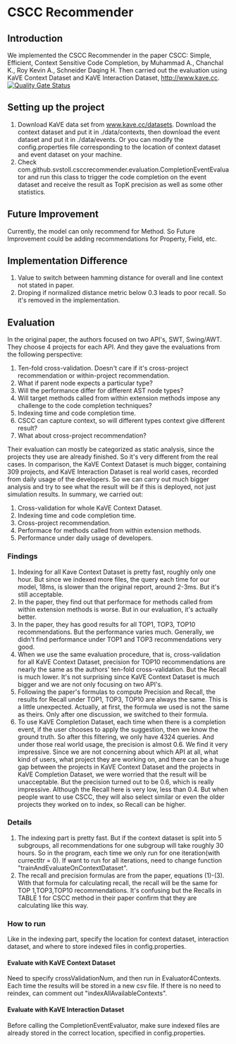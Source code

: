 # CSCC Recommender

## Introduction
We implemented the CSCC Recommender in the paper CSCC: Simple, Efficient, Context Sensitive Code Completion, by Muhammad A., Chanchal K., Roy Kevin A., Schneider Daqing H. Then carried out the evaluation using KaVE Context Dataset and KaVE Interaction Dataset, http://www.kave.cc.
[![Quality Gate Status](https://sonarcloud.io/api/project_badges/measure?project=ch.uzh.ifi.ase%3Acscc-recommender&metric=alert_status)](https://sonarcloud.io/dashboard?id=ch.uzh.ifi.ase%3Acscc-recommender)

## Setting up the project
1. Download KaVE data set from www.kave.cc/datasets. Download the context dataset and put it in ./data/contexts,
then download the event dataset and put it in ./data/events. Or you can modify the config.properties file corresponding to the
location of context dataset and event dataset on your machine.
2. Check com.github.svstoll.csccrecommender.evaluation.CompletionEventEvaluator and run this class to trigger the code completion
on the event dataset and receive the result as TopK precision as well as some other statistics.

## Future Improvement
Currently, the model can only recommend for Method. So Future Improvement could be adding recommendations for Property, Field, etc.

## Implementation Difference 
1. Value to switch between hamming distance for overall and line context not stated in paper.
2. Droping if normalized distance metric below 0.3 leads to poor recall. So it's removed in the implementation.

## Evaluation
In the original paper, the authors focused on two API's, SWT, Swing/AWT. They choose 4 projects for each API. And they gave the evaluations from the following perspective:
1. Ten-fold cross-validation. Doesn't care if it's cross-project recommendation or within-project recommendation. 
2. What if parent node expects a particular type?
3. Will the performance differ for different AST node types?
4. Will target methods called from within extension methods impose any challenge to the code completion techniques?
5. Indexing time and code completion time.
6. CSCC can capture context, so will different types context give different result?
7. What about cross-project recommendation? <br>

Their evaluation can mostly be categorized as static analysis, since the projects they use are already finished. So it's very different from the real cases.
In comparison, the KaVE Context Dataset is much bigger, containing 309 projects, and KaVE Interaction Dataset is real world cases, recorded from daily usage of the developers. So we can carry out much bigger analysis and try to see what the result will be if this is deployed, not just simulation results.
In summary, we carried out:
1. Cross-validation for whole KaVE Context Dataset.
2. Indexing time and code completion time.
3. Cross-project recommendation.
4. Performace for methods called from within extension methods.
5. Performance under daily usage of developers.

### Findings
1. Indexing for all Kave Context Dataset is pretty fast, roughly only one hour. But since we indexed more files, the query each time for our model, 18ms, is slower than the original report, around 2-3ms. But it's still acceptable.
2. In the paper, they find out that performace for methods called from within extension methods is worse. But in our evaluation, it's actually better. 
3. In the paper, they has good results for all TOP1, TOP3, TOP10 recommendations. But the performance varies much. Generally, we didn't find performance under TOP1 and TOP3 recommendations very good. 
4. When we use the same evaluation procedure, that is, cross-validation for all KaVE Context Dataset, precision for TOP10 recommendations are nearly the same as the authors' ten-fold cross-validation. But the Recall is much lower. It's not surprising since KaVE Context Dataset is much bigger and we are not only focusing on two API's.
5. Following the paper's formulas to compute Precision and Recall, the results for Recall under TOP1, TOP3, TOP10 are always the same. This is a little unexpected. Actually, at first, the formula we used is not the same as theirs. Only after one discussion, we switched to their formula.
6. To use KaVE Completion Dataset, each time when there is a completion event, if the user chooses to apply the suggestion, then we know the ground truth. So after this filtering, we only have 4324 queries. And under those real world usage, the precision is almost 0.6. We find it very impressive. Since we are not concerning about which API at all, what kind of users, what project they are working on, and there can be a huge gap between the projects in KaVE Context Dataset and the projects in KaVE Completion Dataset, we were worried that the result will be unacceptable. But the precision turned out to be 0.6, which is really impressive. Although the Recall here is very low, less than 0.4. But when people want to use CSCC, they will also select similar or even the older projects they worked on to index, so Recall can be higher.

### Details
1. The indexing part is pretty fast. But if the context dataset is split into 5 subgroups, all recommendations for one subgroup will take roughly 30 hours. So in the program, each time we only run for one iteration(with currectItr = 0). If want to run for all iterations, need to change function "trainAndEvaluateOnContextDataset".
2. The recall and precision formulas are from the paper, equations (1)-(3). With that formula for calculating recall, the recall will be the same for TOP 1,TOP3,TOP10 recommendations. It's confusing but the Recalls in TABLE 1 for CSCC method in their paper confirm that they are calculating like this way.

### How to run
Like in the indexing part, specify the location for context dataset, interaction dataset, and where to store indexed files in config.properties.
#### Evaluate with KaVE Context Dataset
Need to specify crossValidationNum, and then run in Evaluator4Contexts. Each time the results will be stored in a new csv file.
If there is no need to reindex, can comment out "indexAllAvailableContexts".
#### Evaluate with KaVE Interaction Dataset
Before calling the CompletionEventEvaluator, make sure indexed files are already stored in the correct location, specified in config.properties.
